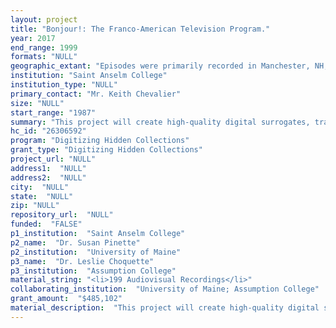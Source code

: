 ```yaml
--- 
layout: project 
title: "Bonjour!: The Franco-American Television Program."
year: 2017
end_range: 1999
formats: "NULL"
geographic_extant: "Episodes were primarily recorded in Manchester, NH, and were distributed free of charge wherever the ACA had branch offices and in places with significant populations of French speakers including all five New England states, New York, Louisiana, Texas, and the Canadian provinces of Québec, Ontario, New Brunswick, and Nova Scotia."
institution: "Saint Anselm College"
institution_type: "NULL"
primary_contact: "Mr. Keith Chevalier"
size: "NULL"
start_range: "1987"
summary: "This project will create high-quality digital surrogates, transcriptions, translations, and a finding aid for 398 episodes of Bonjour!, a French language public access television program created by the Association Canado-Américaine (ACA) and the United Cable Company of Manchester, NH, and broadcast across parts of the US and Canada in the late 1980s-1990s. Each 30-minute magazine format episode includes studio interviews, segments recorded on location, and musical numbers. Interviews include a variety of Franco-American (Americans with French-Canadian heritage) immigrants and their descendants and prominent Franco-Americans in government, arts, education, and religious sectors from NH, ME, VT, MA, CT, RI, NY, TX, LA, and the Canadian provinces of Québec, Ontario, Nova Scotia, and New Brunswick. The collection of episodes is distributed among three institutions with Franco-American collections: Saint Anselm College, Assumption College, and the University of Maine (hereafter “Umaine”)."
hc_id: "26306592"
program: "Digitizing Hidden Collections"
grant_type: "Digitizing Hidden Collections"
project_url: "NULL"
address1:  "NULL"
address2:  "NULL"
city:  "NULL"
state:  "NULL"
zip: "NULL"
repository_url:  "NULL"
funded:  "FALSE"
p1_institution:  "Saint Anselm College"
p2_name:  "Dr. Susan Pinette"
p2_institution:  "University of Maine"
p3_name:  "Dr. Leslie Choquette"
p3_institution:  "Assumption College"
material_string: "<li>199 Audiovisual Recordings</li>"
collaborating_institution:  "University of Maine; Assumption College"
grant_amount:  "$485,102"
material_description:  "This project will create high-quality digital surrogates, transcriptions, translations, and a finding aid for 398 episodes of Bonjour!, a French language public access television program created by the United Cable Company of Manchester, NH and the Association Canado-Américaine (“ACA”). The latter was a fraternal organization serving members in New England, Louisiana, and Eastern Canada that sought to support the French-speaking diaspora in the US. As such, it reveals the connections between Quebec and Franco Americans that continued to exist one hundred years after their migration to the US. Bonjour! was broadcast across parts of the US and Canada in the late 1980s–1990s. Each 30-minute magazine format episode includes studio interviews, segments recorded on location, and music related to the Franco American experience. Interviews include a variety of Franco-American (Americans with French-Canadian heritage) immigrants and their descendants and prominent Franco-Americans in government, arts, education, and religious sectors from NH, ME, VT, MA, CT, RI, NY, TX, LA, and the Canadian provinces of Québec, Ontario, Nova Scotia, and New Brunswick. The collection of episodes is distributed amongst three institutions with Franco-American collections: Saint Anselm College, Assumption College, and UMaine. Bonjour! was the only French language program made in the US by Franco Americans for Franco Americans, who continue to be one of the largest French-speaking communities in the US. The collections of videotapes were produced and collected by the ACA. These videotapes and a number of Franco-American collections were transferred to Saint Anselm College in 2010."
---
```

